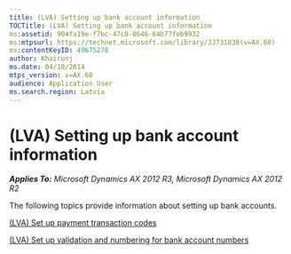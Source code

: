 ```yaml
---
title: (LVA) Setting up bank account information
TOCTitle: (LVA) Setting up bank account information
ms:assetid: 904fa19e-f7bc-47c8-8646-64b77feb9932
ms:mtpsurl: https://technet.microsoft.com/library/JJ731038(v=AX.60)
ms:contentKeyID: 49675278
author: Khairunj
ms.date: 04/18/2014
mtps_version: v=AX.60
audience: Application User
ms.search.region: Latvia
---
```


# (LVA) Setting up bank account information 


_**Applies To:** Microsoft Dynamics AX 2012 R3, Microsoft Dynamics AX 2012 R2_

The following topics provide information about setting up bank accounts.

[(LVA) Set up payment transaction codes](lva-set-up-payment-transaction-codes.md)

[(LVA) Set up validation and numbering for bank account numbers](lva-set-up-validation-and-numbering-for-bank-account-numbers.md)

  


